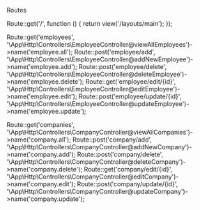Routes

Route::get('/', function () {
    return view('/layouts/main');
});

Route::get('employees', '\App\Http\Controllers\EmployeeController@viewAllEmployees')->name('employee.all');
Route::post('employee/add', '\App\Http\Controllers\EmployeeController@addNewEmployee')->name('employee.add');
Route::post('employee/delete', '\App\Http\Controllers\EmployeeController@deleteEmployee')->name('employee.delete');
Route::get('employee/edit/{id}', '\App\Http\Controllers\EmployeeController@editEmployee')->name('employee.edit');
Route::post('employee/update/{id}', '\App\Http\Controllers\EmployeeController@updateEmployee')->name('employee.update');


Route::get('companies', '\App\Http\Controllers\CompanyController@viewAllCompanies')->name('company.all');
Route::post('company/add', '\App\Http\Controllers\CompanyController@addNewCompany')->name('company.add');
Route::post('company/delete', '\App\Http\Controllers\CompanyController@deleteCompany')->name('company.delete');
Route::get('company/edit/{id}', '\App\Http\Controllers\CompanyController@editCompany')->name('company.edit');
Route::post('company/update/{id}', '\App\Http\Controllers\CompanyController@updateCompany')->name('company.update');

